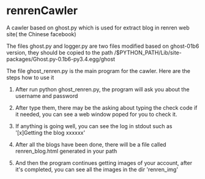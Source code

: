 renrenCawler
============

A cawler based on ghost.py which is used for extract blog in renren web site( the Chinese facebook)

The files ghost.py and logger.py are two files modified based on ghost-01b6 version, they should be copied to the path /$PYTHON_PATH/Lib/site-packages/Ghost.py-0.1b6-py3.4.egg/ghost

The file ghost_renren.py is the main program for the cawler. Here are the steps how to use it

1) After run python ghost_renren.py, the program will ask you about the username and password

2) After type them, there may be the asking about typing the check code if it needed, you can see a web window poped for you to check it.

3) If anything is going well, you can see the log in stdout such as '[x]Getting the blog xxxxxx'

4) After all the blogs have been done, there will be a file called renren_blog.html generated in your path

5) And then the program continues getting images of your account, after it's completed, you can see all the images in the dir 'renren_img'
